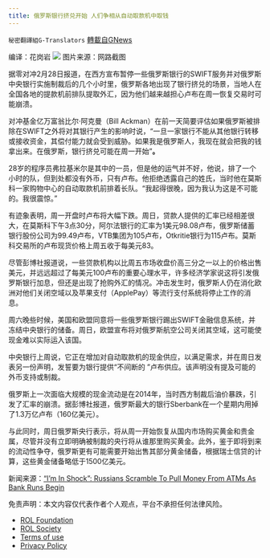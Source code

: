 ```yaml
---
title: 俄罗斯银行挤兑开始 人们争相从自动取款机中取钱
---
```

`秘密翻譯組G-Translators` [轉載自GNews](https://gnews.org/zh-hans/2078382/)

编译：花岗岩
![](https://assets.gnews.org/wp-content/uploads/2022/02/3-91.jpg)
图片来源：网路截图

据零对冲2月28日报道，在西方宣布暂停一些俄罗斯银行的SWIFT服务并对俄罗斯中央银行实施制裁后的几个小时里，俄罗斯各地出现了银行挤兑的场景，当地人在全国各地的提款机前排队提取外汇，因为他们越来越担心卢布在周一恢复交易时可能崩溃。

对冲基金亿万富翁比尔·阿克曼（Bill Ackman）在前一天简要评估如果俄罗斯被排除在SWIFT之外将对其银行产生的影响时说，“一旦一家银行不能从其他银行转移或接收资金，其偿付能力就会受到威胁。如果我是俄罗斯人，我现在就会把我的钱拿出来。在俄罗斯，银行挤兑可能在周一开始”**。**

28岁的程序员弗拉基米尔是其中的一员，但是他的运气并不好，他说，排了一个小时的队，但到处都没有外币，只有卢布。他拒绝透露自己的姓氏，当时他在莫斯科一家购物中心的自动取款机前排着长队。“我起得很晚，因为我认为这是不可能的。我很震惊。”

有迹象表明，周一开盘时卢布将大幅下跌。周日，贷款人提供的汇率已经相差很大，在莫斯科下午3点30分，阿尔法银行的汇率为1美元98.08卢布，俄罗斯储蓄银行股份公司为99.49卢布，VTB集团为105卢布，Otkritie银行为115卢布。莫斯科交易所的卢布现货价格上周五收于每美元83。

尽管彭博社报道说，一些贷款机构以比周五市场收盘价高三分之一以上的价格出售美元，并远远超过了每美元100卢布的重要心理水平，许多经济学家说这将引发俄罗斯银行加息，但还是出现了抢购外汇的情况。冲击发生时，俄罗斯人仍在消化欧洲对他们关闭空域以及苹果支付（ApplePay）等流行支付系统将停止工作的消息。

周六晚些时候，美国和欧盟同意将一些俄罗斯银行踢出SWIFT金融信息系统，并冻结中央银行的储备。周日，欧盟宣布将对俄罗斯航空公司关闭其空域，这可能使现金难以实际运入该国。

中央银行上周说，它正在增加对自动取款机的现金供应，以满足需求，并在周日发表另一份声明，发誓要为银行提供“不间断的 ”卢布供应。该声明没有提及可能的外币支持或制裁。

俄罗斯上一次面临大规模的现金流动是在2014年，当时西方制裁后油价暴跌，引发了汇率的崩溃。据彭博社报道，俄罗斯最大的银行Sberbank在一个星期内用掉了1.3万亿卢布（160亿美元）。

与此同时，周日俄罗斯央行表示，将从周一开始恢复从国内市场购买黄金和贵金属，尽管并没有立即明确被制裁的央行将从谁那里购买黄金。此外，鉴于即将到来的流动性争夺，俄罗斯更有可能需要开始出售其部分黄金储备，根据瑞士信贷的计算，这些黄金储备略低于1500亿美元。

新闻来源：[“I’m In Shock”: Russians Scramble To Pull Money From ATMs As Bank Runs Begin](https://www.zerohedge.com/markets/im-shock-russians-scramble-pull-money-atms-bank-runs-begin)

 

免责声明：本文内容仅代表作者个人观点，平台不承担任何法律风险。

- [ROL Foundation](https://rolfoundation.org/)
- [ROL Society](https://rolsociety.org/)
- [Terms of use](https://gnews.org/terms-of-use-3/)
- [Privacy Policy](https://gnews.org/privacy-policy/)
